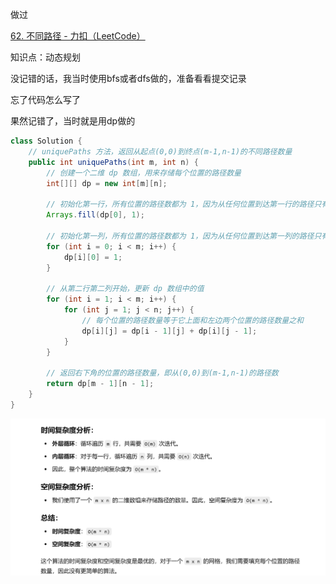 

做过



[62. 不同路径 - 力扣（LeetCode）](https://leetcode.cn/problems/unique-paths/description/?envType=study-plan-v2&envId=top-100-liked)



知识点：动态规划



没记错的话，我当时使用bfs或者dfs做的，准备看看提交记录



忘了代码怎么写了



果然记错了，当时就是用dp做的



```java
class Solution {
    // uniquePaths 方法，返回从起点(0,0)到终点(m-1,n-1)的不同路径数量
    public int uniquePaths(int m, int n) {
        // 创建一个二维 dp 数组，用来存储每个位置的路径数量
        int[][] dp = new int[m][n];
        
        // 初始化第一行，所有位置的路径数都为 1，因为从任何位置到达第一行的路径只有一种（一直向右走）
        Arrays.fill(dp[0], 1);

        // 初始化第一列，所有位置的路径数都为 1，因为从任何位置到达第一列的路径只有一种（一直向下走）
        for (int i = 0; i < m; i++) {
            dp[i][0] = 1;
        }

        // 从第二行第二列开始，更新 dp 数组中的值
        for (int i = 1; i < m; i++) {
            for (int j = 1; j < n; j++) {
                // 每个位置的路径数量等于它上面和左边两个位置的路径数量之和
                dp[i][j] = dp[i - 1][j] + dp[i][j - 1];
            }
        }

        // 返回右下角的位置的路径数量，即从(0,0)到(m-1,n-1)的路径数
        return dp[m - 1][n - 1];
    }
}

```



![{A50388AB-B01A-4260-A9AE-C243705108F9}](assets/{A50388AB-B01A-4260-A9AE-C243705108F9}.png)
